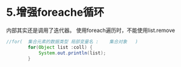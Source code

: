 # 5.增强foreache循环

内部其实还是调用了迭代器。
使用foreach遍历时，不能使用list.remove

```java
//for(	集合元素的数据类型 局部变量名	:	 集合对象	)
		for(Object list :coll) {
			System.out.println(list);
		}
```






